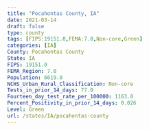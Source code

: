 ```yaml
---
title: "Pocahontas County, IA"
date: 2021-03-14
draft: false
type: county
tags: [FIPS:19151.0,FEMA:7.0,Non-core,Green]
categories: [IA]
County: Pocahontas County
State: IA
FIPS: 19151.0
FEMA_Region: 7.0
Population: 6619.0
NCHS_Urban_Rural_Classification: Non-core
Tests_in_prior_14_days: 77.0
Fourteen_day_test_rate_per_100000: 1163.0
Percent_Positivity_in_prior_14_days: 0.026
Level: Green
url: /states/IA/pocahontas-county
---
```



